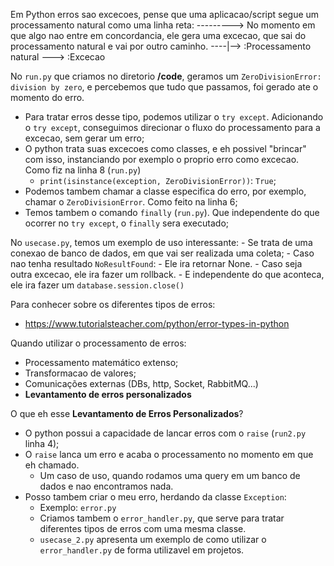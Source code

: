 Em Python erros sao excecoes, pense que uma aplicacao/script segue um processamento natural como uma linha reta:
--------->
No momento em que algo nao entre em concordancia, ele gera uma excecao, que sai do processamento natural e vai por outro caminho.
----|--> :Processamento natural
    ---> :Excecao

No `run.py` que criamos no diretorio **/code**, geramos um `ZeroDivisionError: division by zero`, e percebemos que tudo que passamos, foi gerado ate o momento do erro.
- Para tratar erros desse tipo, podemos utilizar o `try except`. Adicionando o `try except`, conseguimos direcionar o fluxo do processamento para a excecao, sem gerar um erro;
- O python trata suas excecoes como classes, e eh possivel "brincar" com isso, instanciando por exemplo o proprio erro como excecao. Como fiz na linha 8 (`run.py`)
    - `print(isinstance(exception, ZeroDivisionError))`: `True`;
- Podemos tambem chamar a classe especifica do erro, por exemplo, chamar o `ZeroDivisionError`. Como feito na linha 6;
- Temos tambem o comando `finally` (`run.py`). Que independente do que ocorrer no `try except`, o `finally` sera executado;

No `usecase.py`, temos um exemplo de uso interessante:
    - Se trata de uma conexao de banco de dados, em que vai ser realizada uma coleta;
    - Caso nao tenha resultado `NoResultFound`:
        - Ele ira retornar None.
    - Caso seja outra excecao, ele ira fazer um rollback.
    - E independente do que aconteca, ele ira fazer um `database.session.close()`

Para conhecer sobre os diferentes tipos de erros:
- https://www.tutorialsteacher.com/python/error-types-in-python

Quando utilizar o processamento de erros:
- Processamento matemático extenso;
- Transformacao de valores;
- Comunicações externas (DBs, http, Socket, RabbitMQ...)
- **Levantamento de erros personalizados**

O que eh esse **Levantamento de Erros Personalizados**?
- O python possui a capacidade de lancar erros com o `raise` (`run2.py` linha 4);
- O `raise` lanca um erro e acaba o processamento no momento em que eh chamado.
    - Um caso de uso, quando rodamos uma query em um banco de dados e nao encontramos nada.
- Posso tambem criar o meu erro, herdando da classe `Exception`:
    - Exemplo: `error.py`
    - Criamos tambem o `error_handler.py`, que serve para tratar diferentes tipos de erros com uma mesma classe.
    - `usecase_2.py` apresenta um exemplo de como utilizar o `error_handler.py` de forma utilizavel em projetos.
